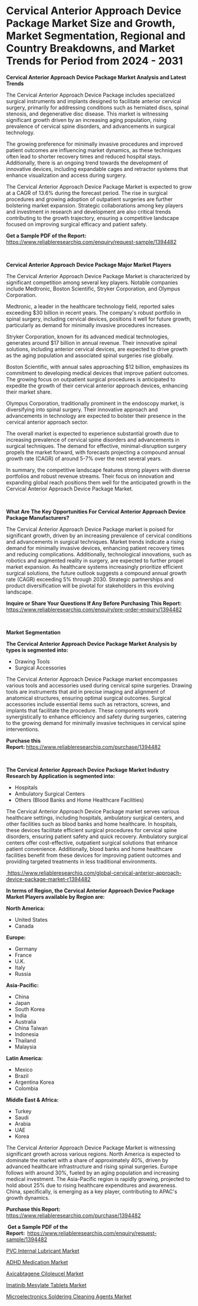 <p><h1>Cervical Anterior Approach Device Package Market Size and Growth, Market Segmentation, Regional and Country Breakdowns, and Market Trends for Period from 2024 -  2031</h1></p><p><strong>Cervical Anterior Approach Device Package Market Analysis and Latest Trends</strong></p>
<p><p>The Cervical Anterior Approach Device Package includes specialized surgical instruments and implants designed to facilitate anterior cervical surgery, primarily for addressing conditions such as herniated discs, spinal stenosis, and degenerative disc disease. This market is witnessing significant growth driven by an increasing aging population, rising prevalence of cervical spine disorders, and advancements in surgical technology.</p><p>The growing preference for minimally invasive procedures and improved patient outcomes are influencing market dynamics, as these techniques often lead to shorter recovery times and reduced hospital stays. Additionally, there is an ongoing trend towards the development of innovative devices, including expandable cages and retractor systems that enhance visualization and access during surgery.</p><p>The Cervical Anterior Approach Device Package Market is expected to grow at a CAGR of 13.6% during the forecast period. The rise in surgical procedures and growing adoption of outpatient surgeries are further bolstering market expansion. Strategic collaborations among key players and investment in research and development are also critical trends contributing to the growth trajectory, ensuring a competitive landscape focused on improving surgical efficacy and patient safety.</p></p>
<p><strong>Get a Sample PDF of the Report:&nbsp;</strong> <a href="https://www.reliableresearchiq.com/enquiry/request-sample/1394482">https://www.reliableresearchiq.com/enquiry/request-sample/1394482</a></p>
<p>&nbsp;</p>
<p><strong>Cervical Anterior Approach Device Package Major Market Players</strong></p>
<p><p>The Cervical Anterior Approach Device Package Market is characterized by significant competition among several key players. Notable companies include Medtronic, Boston Scientific, Stryker Corporation, and Olympus Corporation. </p><p>Medtronic, a leader in the healthcare technology field, reported sales exceeding $30 billion in recent years. The company's robust portfolio in spinal surgery, including cervical devices, positions it well for future growth, particularly as demand for minimally invasive procedures increases.</p><p>Stryker Corporation, known for its advanced medical technologies, generates around $17 billion in annual revenue. Their innovative spinal solutions, including anterior cervical devices, are expected to drive growth as the aging population and associated spinal surgeries rise globally.</p><p>Boston Scientific, with annual sales approaching $12 billion, emphasizes its commitment to developing medical devices that improve patient outcomes. The growing focus on outpatient surgical procedures is anticipated to expedite the growth of their cervical anterior approach devices, enhancing their market share.</p><p>Olympus Corporation, traditionally prominent in the endoscopy market, is diversifying into spinal surgery. Their innovative approach and advancements in technology are expected to bolster their presence in the cervical anterior approach sector.</p><p>The overall market is expected to experience substantial growth due to increasing prevalence of cervical spine disorders and advancements in surgical techniques. The demand for effective, minimal-disruption surgery propels the market forward, with forecasts projecting a compound annual growth rate (CAGR) of around 5-7% over the next several years.</p><p>In summary, the competitive landscape features strong players with diverse portfolios and robust revenue streams. Their focus on innovation and expanding global reach positions them well for the anticipated growth in the Cervical Anterior Approach Device Package Market.</p></p>
<p>&nbsp;</p>
<p><strong>What Are The Key Opportunities For Cervical Anterior Approach Device Package Manufacturers?</strong></p>
<p><p>The Cervical Anterior Approach Device Package market is poised for significant growth, driven by an increasing prevalence of cervical conditions and advancements in surgical techniques. Market trends indicate a rising demand for minimally invasive devices, enhancing patient recovery times and reducing complications. Additionally, technological innovations, such as robotics and augmented reality in surgery, are expected to further propel market expansion. As healthcare systems increasingly prioritize efficient surgical solutions, the future outlook suggests a compound annual growth rate (CAGR) exceeding 5% through 2030. Strategic partnerships and product diversification will be pivotal for stakeholders in this evolving landscape.</p></p>
<p><strong>Inquire or Share Your Questions If Any Before Purchasing This Report:</strong> <a href="https://www.reliableresearchiq.com/enquiry/pre-order-enquiry/1394482">https://www.reliableresearchiq.com/enquiry/pre-order-enquiry/1394482</a></p>
<p>&nbsp;</p>
<p><strong>Market Segmentation</strong></p>
<p><strong>The Cervical Anterior Approach Device Package Market Analysis by types is segmented into:</strong></p>
<p><ul><li>Drawing Tools</li><li>Surgical Accessories</li></ul></p>
<p><p>The Cervical Anterior Approach Device Package market encompasses various tools and accessories used during cervical spine surgeries. Drawing tools are instruments that aid in precise imaging and alignment of anatomical structures, ensuring optimal surgical outcomes. Surgical accessories include essential items such as retractors, screws, and implants that facilitate the procedure. These components work synergistically to enhance efficiency and safety during surgeries, catering to the growing demand for minimally invasive techniques in cervical spine interventions.</p></p>
<p><strong>Purchase this Report:&nbsp;</strong><a href="https://www.reliableresearchiq.com/purchase/1394482">https://www.reliableresearchiq.com/purchase/1394482</a></p>
<p>&nbsp;</p>
<p><strong>The Cervical Anterior Approach Device Package Market Industry Research by Application is segmented into:</strong></p>
<p><ul><li>Hospitals</li><li>Ambulatory Surgical Centers</li><li>Others (Blood Banks and Home Healthcare Facilities)</li></ul></p>
<p><p>The Cervical Anterior Approach Device Package market serves various healthcare settings, including hospitals, ambulatory surgical centers, and other facilities such as blood banks and home healthcare. In hospitals, these devices facilitate efficient surgical procedures for cervical spine disorders, ensuring patient safety and quick recovery. Ambulatory surgical centers offer cost-effective, outpatient surgical solutions that enhance patient convenience. Additionally, blood banks and home healthcare facilities benefit from these devices for improving patient outcomes and providing targeted treatments in less traditional environments.</p></p>
<p><a href="https://www.reliableresearchiq.com/global-cervical-anterior-approach-device-package-market-r1394482">&nbsp;https://www.reliableresearchiq.com/global-cervical-anterior-approach-device-package-market-r1394482</a></p>
<p><strong>In terms of Region, the Cervical Anterior Approach Device Package Market Players available by Region are:</strong></p>
<p>
    <p> <strong> North America: </strong>
        <ul>
            <li>United States</li>
            <li>Canada</li>
        </ul>
        </p> 
    <p> <strong> Europe: </strong>
        <ul>
            <li>Germany</li>
            <li>France</li>
            <li>U.K.</li>
            <li>Italy</li>
            <li>Russia</li>
        </ul>
        </p> 
    <p> <strong> Asia-Pacific: </strong>
        <ul>
            <li>China</li>
            <li>Japan</li>
            <li>South Korea</li>
            <li>India</li>
            <li>Australia</li>
            <li>China Taiwan</li>
            <li>Indonesia</li>
            <li>Thailand</li>
            <li>Malaysia</li>
        </ul>
        </p> 
    <p> <strong> Latin America: </strong>
        <ul>
            <li>Mexico</li>
            <li>Brazil</li>
            <li>Argentina Korea</li>
            <li>Colombia</li>
        </ul>
        </p> 
    <p> <strong> Middle East & Africa: </strong>
        <ul>
            <li>Turkey</li>
            <li>Saudi</li>
            <li>Arabia</li>
            <li>UAE</li>
            <li>Korea</li>
        </ul>
    </p>
    </p>
<p><p>The Cervical Anterior Approach Device Package Market is witnessing significant growth across various regions. North America is expected to dominate the market with a share of approximately 40%, driven by advanced healthcare infrastructure and rising spinal surgeries. Europe follows with around 30%, fueled by an aging population and increasing medical investment. The Asia-Pacific region is rapidly growing, projected to hold about 25% due to rising healthcare expenditures and awareness. China, specifically, is emerging as a key player, contributing to APAC's growth dynamics.</p></p>
<p><strong>Purchase this Report: </strong><a href="https://www.reliableresearchiq.com/purchase/1394482">https://www.reliableresearchiq.com/purchase/1394482</a></p>
<p>&nbsp;<strong>Get a Sample PDF of the Report:&nbsp;&nbsp;</strong><a href="https://www.reliableresearchiq.com/enquiry/request-sample/1394482">https://www.reliableresearchiq.com/enquiry/request-sample/1394482</a></p>
<p><strong></strong></p>
<p><p><a href="https://issuu.com/reportprime-2/docs/pvc-internal-lubricant-market-size-_96911f0e235343">PVC Internal Lubricant Market</a></p><p><a href="https://www.linkedin.com/pulse/what-influencing-future-adhd-medication-market-insights-growth-uyqcf?trackingId=oZyESRhjQtSwhgNgPnGzsg%3D%3D">ADHD Medication Market</a></p><p><a href="https://www.linkedin.com/pulse/axicabtagene-ciloleucel-market-essentials-key-players-demand-j6eqf?trackingId=Kwp8MiTaSO2pkyNSs8xpqA%3D%3D">Axicabtagene Ciloleucel Market</a></p><p><a href="https://www.linkedin.com/pulse/imatinib-mesylate-tablets-market-outlook-share-analysis--hgscf?trackingId=wFKUbJ4lTrS%2FTO5CEabfVQ%3D%3D">Imatinib Mesylate Tablets Market</a></p><p><a href="https://issuu.com/reportprime-2/docs/microelectronics-soldering-cleaning_c8c485054b3a93">Microelectronics Soldering Cleaning Agents Market</a></p></p>